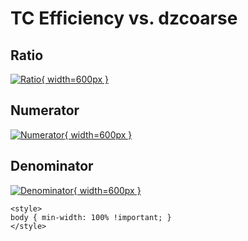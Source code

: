 # TC Efficiency vs. dzcoarse

## Ratio

[![Ratio](../mtv/var/TC_eff_dzcoarse.png){ width=600px }](../mtv/var/TC_eff_dzcoarse.pdf)

## Numerator

[![Numerator](../mtv/num/TC_eff_dzcoarse_num.png){ width=600px }](../mtv/num/TC_eff_dzcoarse_num.pdf)

## Denominator

[![Denominator](../mtv/den/TC_eff_dzcoarse_den.png){ width=600px }](../mtv/den/TC_eff_dzcoarse_den.pdf)


``` {=html}
<style>
body { min-width: 100% !important; }
</style>
```
